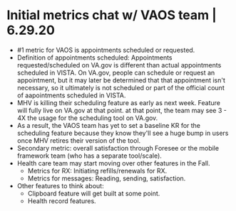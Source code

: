 # Initial metrics chat w/ VAOS team | 6.29.20

- #1 metric for VAOS is appointments scheduled or requested. 
- Definition of appointments scheduled: Appointments requested/scheduled on VA.gov is different than actual appointments scheduled in VISTA. On VA.gov, people can schedule or request an appointment, but it may later be determined that that appointment isn't necessary, so it ultimately is not scheduled or part of the official count of aapointments scheduled in VISTA.
- MHV is killing their scheduling feature as early as next week. Feature will fully live on VA.gov at that point. at that point, the team may see 3 - 4X the usage for the scheduling tool on VA.gov.
- As a result, the VAOS team has yet to set a baseline KR for the scheduling feature because they know they'll see a huge bump in users once MHV retires their version of the tool. 
- Secondary metric: overall satisfaction through Foresee or the mobile framework team (who has a separate tool/scale).
- Health care team may start moving over other features in the Fall. 
  - Metrics for RX: Initiating refills/renewals for RX.
  - Metrics for messages: Reading, sending, satisfaction.
- Other features to think about:
  - Clipboard feature will get built at some point.
  - Health record features.
